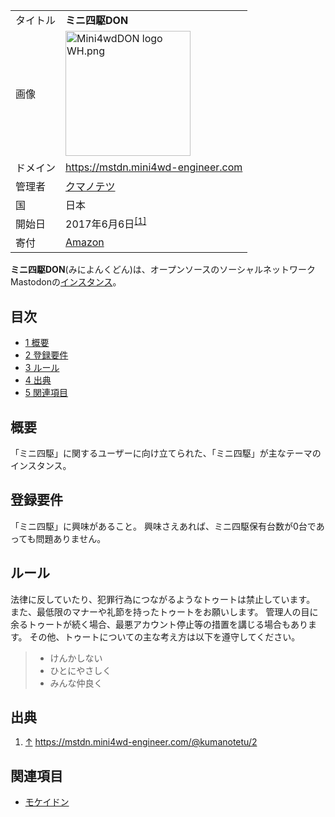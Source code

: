 <div>

|          |                                                                                                                                                                                                                                                                                                                                                                            |
|----------|----------------------------------------------------------------------------------------------------------------------------------------------------------------------------------------------------------------------------------------------------------------------------------------------------------------------------------------------------------------------------|
| タイトル | **ミニ四駆DON**                                                                                                                                                                                                                                                                                                                                                            |
| 画像     | [<img src="/images/thumb/8/83/Mini4wdDON_logo_WH.png/200px-Mini4wdDON_logo_WH.png" srcset="/images/thumb/8/83/Mini4wdDON_logo_WH.png/300px-Mini4wdDON_logo_WH.png 1.5x, /images/thumb/8/83/Mini4wdDON_logo_WH.png/400px-Mini4wdDON_logo_WH.png 2x" width="200" height="200" alt="Mini4wdDON logo WH.png" />](/%E3%83%95%E3%82%A1%E3%82%A4%E3%83%AB:Mini4wdDON_logo_WH.png) |
| ドメイン | <a href="https://mstdn.mini4wd-engineer.com" rel="nofollow">https://mstdn.mini4wd-engineer.com</a>                                                                                                                                                                                                                                                                         |
| 管理者   | <a href="https://mstdn.mini4wd-engineer.com/@kumanotetu" rel="nofollow">クマノテツ</a>                                                                                                                                                                                                                                                                                     |
| 国       | 日本                                                                                                                                                                                                                                                                                                                                                                       |
| 開始日   | 2017年6月6日<sup>[\[1\]](#cite_note-1)</sup>                                                                                                                                                                                                                                                                                                                               |
| 寄付     | <a href="http://amzn.asia/6m0YxrJ" rel="nofollow">Amazon</a>                                                                                                                                                                                                                                                                                                               |

**ミニ四駆DON**(みによんくどん)は、オープンソースのソーシャルネットワークMastodonの[インスタンス](/%E3%82%A4%E3%83%B3%E3%82%B9%E3%82%BF%E3%83%B3%E3%82%B9 "インスタンス")。

<div>

<div lang="ja" dir="ltr">

## 目次

</div>

-   [1 概要](#.E6.A6.82.E8.A6.81)
-   [2 登録要件](#.E7.99.BB.E9.8C.B2.E8.A6.81.E4.BB.B6)
-   [3 ルール](#.E3.83.AB.E3.83.BC.E3.83.AB)
-   [4 出典](#.E5.87.BA.E5.85.B8)
-   [5 関連項目](#.E9.96.A2.E9.80.A3.E9.A0.85.E7.9B.AE)

</div>

## 概要

「ミニ四駆」に関するユーザーに向け立てられた、「ミニ四駆」が主なテーマのインスタンス。

## 登録要件

「ミニ四駆」に興味があること。 興味さえあれば、ミニ四駆保有台数が0台であっても問題ありません。

## ルール

法律に反していたり、犯罪行為につながるようなトゥートは禁止しています。 また、最低限のマナーや礼節を持ったトゥートをお願いします。 管理人の目に余るトゥートが続く場合、最悪アカウント停止等の措置を講じる場合もあります。 その他、トゥートについての主な考え方は以下を遵守してください。

> -   けんかしない
> -   ひとにやさしく
> -   みんな仲良く

## 出典

<div>

1.  [↑](#cite_ref-1) <a href="https://mstdn.mini4wd-engineer.com/@kumanotetu/2" rel="nofollow">https://mstdn.mini4wd-engineer.com/@kumanotetu/2</a>

</div>

## 関連項目

-   [モケイドン](/%E3%83%A2%E3%82%B1%E3%82%A4%E3%83%89%E3%83%B3 "モケイドン")

</div>

